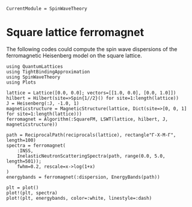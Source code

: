 ```@meta
CurrentModule = SpinWaveTheory
```

# Square lattice ferromagnet

The following codes could compute the spin wave dispersions of the ferromagnetic Heisenberg model on the square lattice.

```@example FM
using QuantumLattices
using TightBindingApproximation
using SpinWaveTheory
using Plots

lattice = Lattice([0.0, 0.0]; vectors=[[1.0, 0.0], [0.0, 1.0]])
hilbert = Hilbert(site=>Spin{1//2}() for site=1:length(lattice))
J = Heisenberg(:J, -1.0, 1)
magneticstructure = MagneticStructure(lattice, Dict(site=>[0, 0, 1] for site=1:length(lattice)))
ferromagnet = Algorithm(:SquareFM, LSWT(lattice, hilbert, J, magneticstructure))

path = ReciprocalPath(reciprocals(lattice), rectangle"Γ-X-M-Γ", length=100)
spectra = ferromagnet(
    :INSS,
    InelasticNeutronScatteringSpectra(path, range(0.0, 5.0, length=501));
    fwhm=0.2, rescale=x->log(1+x)
)
energybands = ferromagnet(:dispersion, EnergyBands(path))

plt = plot()
plot!(plt, spectra)
plot!(plt, energybands, color=:white, linestyle=:dash)
```
